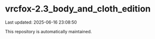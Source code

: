 # vrcfox-2.3_body_and_cloth_edition

Last updated: 2025-06-16 23:08:50

This repository is automatically maintained.

